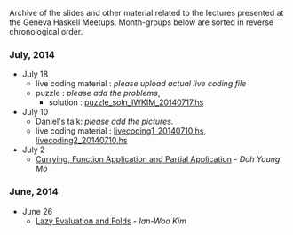 Archive of the slides and other material related to the lectures presented at the Geneva Haskell Meetups. Month-groups below are sorted in reverse chronological order.

### July, 2014

* July 18
    - live coding material : *please upload actual live coding file*
    - puzzle : *please add the problems*, 
        - solution : [puzzle_soln_IWKIM_20140717.hs](https://github.com/haskell-geneva/lectures/blob/master/puzzle_soln_IWKIM_20140717.hs)
* July 10 
    - Daniel's talk: *please add the pictures.*
    - live coding material : [livecoding1_20140710.hs](https://github.com/haskell-geneva/lectures/blob/master/livecoding1_20140710.hs), [livecoding2_20140710.hs](https://github.com/haskell-geneva/lectures/blob/master/livecoding2_20140710.hs)
* July 2
    - [Currying, Function Application and Partial Application](https://github.com/haskell-geneva/lectures/blob/master/talk20140702.pdf)  - _Doh Young Mo_

### June, 2014
* June 26 
    - [Lazy Evaluation and Folds](https://github.com/haskell-geneva/lectures/blob/master/talk20140626.pdf)  - _Ian-Woo Kim_

